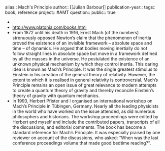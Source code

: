 alias:: Mach's Principle
author:: [[Julian Barbour]] 
publication-year::
tags:: book, reference
project:: #AMT 
question::
public:: true

-
- http://www.platonia.com/books.html
- From 1872 until his death in 1916, Ernst Mach (of the numbers) strenuously opposed Newton’s claim that the phenomenon of inertia proved the existence of an invisible framework – absolute space and time – of dynamics. He argued that bodies moving inertially do not follow straight lines in absolute space but move in a framework defined by all the masses in the universe. He postulated the existence of an unknown physical mechanism by which they control inertia. This daring idea is known as Mach’s Principle. It was the single greatest stimulus to Einstein in his creation of the general theory of relativity. However, the extent to which it is realised in general relativity is controversial. Mach’s Principle remains an open issue of great relevance to modern attempts to create a quantum theory of gravity and thereby reconcile Einstein’s theory of gravity with quantum mechanics.
- In 1993, Herbert Pfister and I organised an international workshop on Mach’s Principle in Tübingen, Germany. Nearly all the leading physicists in the world who have worked on the issue attended, as did numerous philosophers and historians. The workshop proceedings were edited by Herbert and myself and include the contributed papers, transcripts of all the discussions, and editorial comments. The book has become a standard reference for Mach’s Principle. It was especially praised by one reviewer on account of the discussions, who asked: “When was the last conference proceedings volume that made good bedtime reading?”.